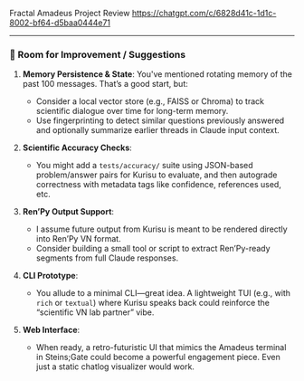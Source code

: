
Fractal Amadeus Project Review
https://chatgpt.com/c/6828d41c-1d1c-8002-bf64-d5baa0444e71

---

### 📌 Room for Improvement / Suggestions

1. **Memory Persistence & State**:
   You've mentioned rotating memory of the past 100 messages. That’s a good start, but:

   * Consider a local vector store (e.g., FAISS or Chroma) to track scientific dialogue over time for long-term memory.
   * Use fingerprinting to detect similar questions previously answered and optionally summarize earlier threads in Claude input context.

2. **Scientific Accuracy Checks**:

   * You might add a `tests/accuracy/` suite using JSON-based problem/answer pairs for Kurisu to evaluate, and then autograde correctness with metadata tags like confidence, references used, etc.

3. **Ren’Py Output Support**:

   * I assume future output from Kurisu is meant to be rendered directly into Ren’Py VN format.
   * Consider building a small tool or script to extract Ren’Py-ready segments from full Claude responses.

4. **CLI Prototype**:

   * You allude to a minimal CLI—great idea. A lightweight TUI (e.g., with `rich` or `textual`) where Kurisu speaks back could reinforce the “scientific VN lab partner” vibe.

5. **Web Interface**:

   * When ready, a retro-futuristic UI that mimics the Amadeus terminal in Steins;Gate could become a powerful engagement piece. Even just a static chatlog visualizer would work.


